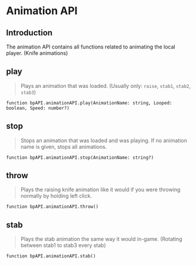 # Animation API

## Introduction
The animation API contains all functions related to animating the local player. (Knife animations)

## play
> Plays an animation that was loaded. (Usually only: `raise`, `stab1`, `stab2`, `stab3`)
```luau
function bpAPI.animationAPI.play(AnimationName: string, Looped: boolean, Speed: number?)
```

## stop
> Stops an animation that was loaded and was playing. If no animation name is given, stops all animations.
```luau
function bpAPI.animationAPI.stop(AnimationName: string?)
```

## throw
> Plays the raising knife animation like it would if you were throwing normally by holding left click.
```luau
function bpAPI.animationAPI.throw()
```

## stab
> Plays the stab animation the same way it would in-game. (Rotating between stab1 to stab3 every stab)
```luau
function bpAPI.animationAPI.stab()
```
